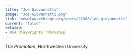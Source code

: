 ```yaml
---
title: "Joe Giovannetti"
image: "Joe-Giovannetti.png"
link: "newplayexchange.org/users/22308/joe-giovannetti"
current: "false"
related:
- MFA Playwrights’ Workshop
---
```


*The Promotion*, Northwestern University

